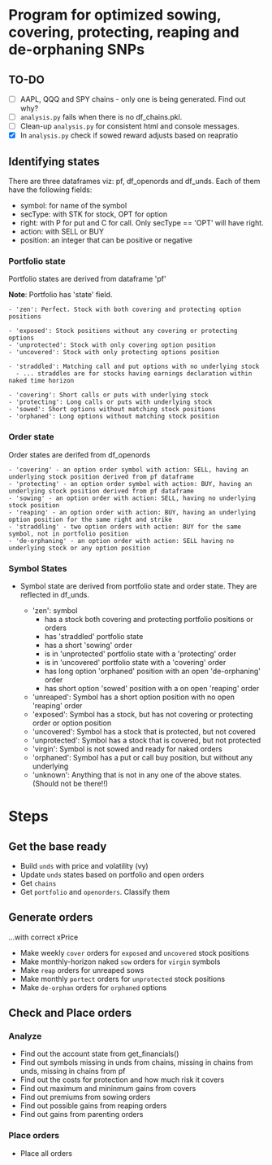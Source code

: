 # Program for optimized sowing, covering, protecting, reaping and de-orphaning SNPs

## TO-DO
- [ ] AAPL, QQQ and SPY chains - only one is being generated. Find out why?
- [ ] `analysis.py` fails when there is no df_chains.pkl.
- [ ] Clean-up `analysis.py` for consistent html and console messages.
- [x] In `analysis.py` check if sowed reward adjusts based on reapratio

## Identifying states

There are three dataframes viz: pf, df_openords and df_unds.
Each of them have the following fields:

- symbol: for name of the symbol
- secType: with STK for stock, OPT for option
- right: with P for put and C for call. Only secType == 'OPT' will have right.
- action: with SELL or BUY
- position: an integer that can be positive or negative

### Portfolio state

Portfolio states are derived from dataframe 'pf'

**Note**: Portfolio has 'state' field.

    - 'zen': Perfect. Stock with both covering and protecting option positions

    - 'exposed': Stock positions without any covering or protecting options
    - 'unprotected': Stock with only covering option position
    - 'uncovered': Stock with only protecting options position

    - 'straddled': Matching call and put options with no underlying stock
      - ... straddles are for stocks having earnings declaration within naked time horizon

    - 'covering': Short calls or puts with underlying stock
    - 'protecting': Long calls or puts with underlying stock
    - 'sowed': Short options without matching stock positions
    - 'orphaned': Long options without matching stock position

### Order state

Order states are derifed from df_openords

    - 'covering' - an option order symbol with action: SELL, having an underlying stock position derived from pf dataframe
    - 'protecting' - an option order symbol with action: BUY, having an underlying stock position derived from pf dataframe
    - 'sowing' - an option order with action: SELL, having no underlying stock position
    - 'reaping' - an option order with action: BUY, having an underlying option position for the same right and strike
    - 'straddling' - two option orders with action: BUY for the same symbol, not in portfolio position
    - 'de-orphaning' - an option order with action: SELL having no underlying stock or any option position

### Symbol States

* Symbol state are derived from portfolio state and order state. They are reflected in df_unds.

  - 'zen': symbol
    - has a stock both covering and protecting portfolio positions or orders
    - has 'straddled' portfolio state
    - has a short 'sowing' order
    - is in 'unprotected' portfolio state with a 'protecting' order
    - is in 'uncovered' portfolio state with a 'covering' order
    - has long option 'orphaned' position with an open 'de-orphaning' order
    - has short option 'sowed' position with a on open 'reaping' order
  - 'unreaped': Symbol has a short option position with no open 'reaping' order
  - 'exposed': Symbol has a stock, but has not covering or protecting order or option position
  - 'uncovered': Symbol has a stock that is protected, but not covered
  - 'unprotected': Symbol has a stock that is covered, but not protected
  - 'virgin': Symbol is not sowed and ready for naked orders
  - 'orphaned': Symbol has a put or call buy position, but without any underlying
  - 'unknown': Anything that is not in any one of the above states. (Should not be there!!)

# Steps

## Get the base ready

* Build `unds` with price and volatility (vy)
* Update `unds` states based on portfolio and open orders
* Get `chains`
* Get `portfolio` and `openorders`. Classify them

## Generate orders

...with correct xPrice

* Make weekly `cover` orders for `exposed` and `uncovered` stock positions
* Make monthly-horizon naked `sow` orders for `virgin` symbols
* Make `reap` orders for unreaped sows
* Make monthly `portect` orders for `unprotected` stock positions
* Make `de-orphan` orders for `orphaned` options

## Check and Place orders

### Analyze

* Find out the account state from get_financials()
* Find out symbols missing in unds from chains, missing in chains from unds, missing in chains from pf
* Find out the costs for protection and how much risk it covers
* Find out maximum and mininmum gains from covers
* Find out premiums from sowing orders
* Find out possible gains from reaping orders
* Find out gains from parenting orders

### Place orders

* Place all orders
